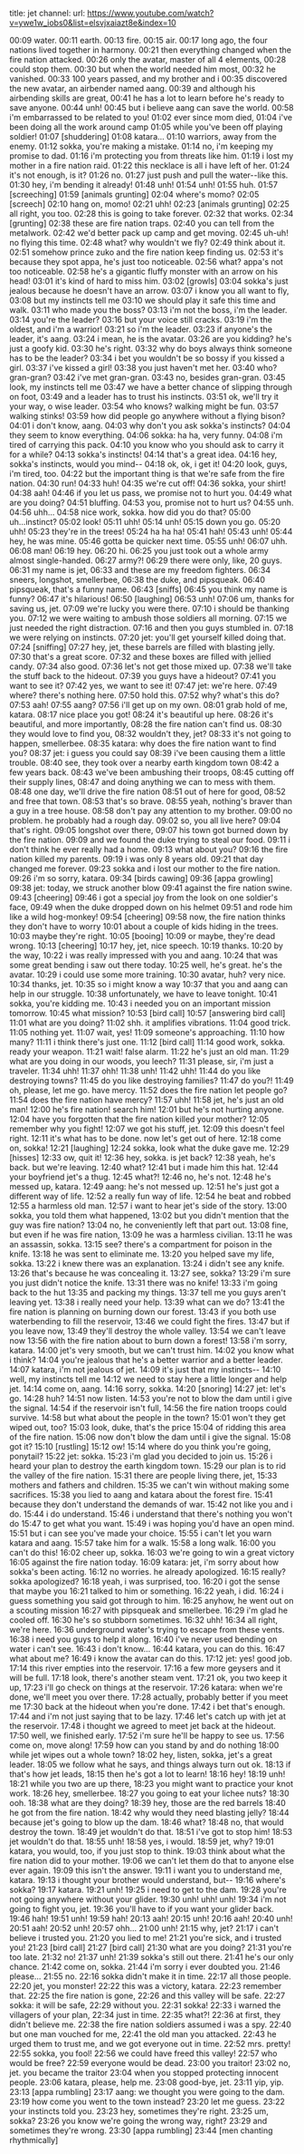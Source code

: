 title: jet
channel:
url: https://www.youtube.com/watch?v=ywe1w_iobs0&list=elsvjxaiazt8e&index=10

00:09	water.
00:11	earth.
00:13	fire.
00:15	air.
00:17	long ago, the four nations lived together in harmony.
00:21	then everything changed when the fire nation attacked.
00:26	only the avatar, master of all 4 elements,
00:28	could stop them.
00:30	but when the world needed him most,
00:32	he vanished.
00:33	100 years passed, and my brother and i
00:35	discovered the new avatar, an airbender named aang.
00:39	and although his airbending skills are great,
00:41	he has a lot to learn before he's ready to save anyone.
00:44	unh!
00:45	but i believe aang can save the world.
00:58	i'm embarrassed to be related to you!
01:02	ever since mom died,
01:04	i've been doing all the work around camp
01:05	while you've been off playing soldier!
01:07	[shuddering]
01:08	katara...
01:10	warriors, away from the enemy.
01:12	sokka, you're making a mistake.
01:14	no, i'm keeping my promise to dad.
01:16	i'm protecting you from threats like him.
01:19	i lost my mother in a fire nation raid.
01:22	this necklace is all i have left of her.
01:24	it's not enough, is it?
01:26	no.
01:27	just push and pull the water--like this.
01:30	hey, i'm bending it already!
01:48	unh!
01:54	unh!
01:55	huh.
01:57	[screeching]
01:59	[animals grunting]
02:04	where's momo?
02:05	[screech]
02:10	hang on, momo!
02:21	uhh!
02:23	[animals grunting]
02:25	all right, you too.
02:28	this is going to take forever.
02:32	that works.
02:34	[grunting]
02:38	these are fire nation traps.
02:40	you can tell from the metalwork.
02:42	we'd better pack up camp and get moving.
02:45	uh-uh! no flying this time.
02:48	what? why wouldn't we fly?
02:49	think about it.
02:51	somehow prince zuko and the fire nation keep finding us.
02:53	it's because they spot appa, he's just too noticeable.
02:56	what? appa's not too noticeable.
02:58	he's a gigantic fluffy monster with an arrow on his head!
03:01	it's kind of hard to miss him.
03:02	[growls]
03:04	sokka's just jealous because he doesn't have an arrow.
03:07	i know you all want to fly,
03:08	but my instincts tell me
03:10	we should play it safe this time and walk.
03:11	who made you the boss?
03:13	i'm not the boss, i'm the leader.
03:14	you're the leader?
03:16	but your voice still cracks.
03:19	i'm the oldest, and i'm a warrior!
03:21	so i'm the leader.
03:23	if anyone's the leader, it's aang.
03:24	i mean, he is the avatar.
03:26	are you kidding? he's just a goofy kid.
03:30	he's right.
03:32	why do boys always think someone has to be the leader?
03:34	i bet you wouldn't be so bossy if you kissed a girl.
03:37	i've kissed a girl!
03:38	you just haven't met her.
03:40	who? gran-gran?
03:42	i've met gran-gran.
03:43	no, besides gran-gran.
03:45	look, my instincts tell me
03:47	we have a better chance of slipping through on foot,
03:49	and a leader has to trust his instincts.
03:51	ok, we'll try it your way, o wise leader.
03:54	who knows? walking might be fun.
03:57	walking stinks!
03:59	how did people go anywhere without a flying bison?
04:01	i don't know, aang.
04:03	why don't you ask sokka's instincts?
04:04	they seem to know everything.
04:06	sokka: ha ha, very funny.
04:08	i'm tired of carrying this pack.
04:10	you know who you should ask to carry it for a while?
04:13	sokka's instincts!
04:14	that's a great idea.
04:16	hey, sokka's instincts, would you mind--
04:18	ok, ok, i get it!
04:20	look, guys, i'm tired, too.
04:22	but the important thing is that we're safe from the fire nation.
04:30	run!
04:33	huh!
04:35	we're cut off!
04:36	sokka, your shirt!
04:38	aah!
04:46	if you let us pass, we promise not to hurt you.
04:49	what are you doing?
04:51	bluffing.
04:53	you, promise not to hurt us?
04:55	unh.
04:56	uhh...
04:58	nice work, sokka. how did you do that?
05:00	uh...instinct?
05:02	look!
05:11	uhh!
05:14	unh!
05:15	down you go.
05:20	uhh!
05:23	they're in the trees!
05:24	ha ha ha!
05:41	hah!
05:43	unh!
05:44	hey, he was mine.
05:46	gotta be quicker next time.
05:55	unh!
06:07	uhh.
06:08	man!
06:19	hey.
06:20	hi.
06:25	you just took out a whole army almost single-handed.
06:27	army?!
06:29	there were only, like, 20 guys.
06:31	my name is jet,
06:33	and these are my freedom fighters.
06:34	sneers, longshot, smellerbee,
06:38	the duke, and pipsqueak.
06:40	pipsqueak, that's a funny name.
06:43	[sniffs]
06:45	you think my name is funny?
06:47	it's hilarious!
06:50	[laughing]
06:53	unh!
07:06	um, thanks for saving us, jet.
07:09	we're lucky you were there.
07:10	i should be thanking you.
07:12	we were waiting to ambush those soldiers all morning.
07:15	we just needed the right distraction.
07:16	and then you guys stumbled in.
07:18	we were relying on instincts.
07:20	jet: you'll get yourself killed doing that.
07:24	[sniffing]
07:27	hey, jet, these barrels are filled with blasting jelly.
07:30	that's a great score.
07:32	and these boxes are filled with jellied candy.
07:34	also good.
07:36	let's not get those mixed up.
07:38	we'll take the stuff back to the hideout.
07:39	you guys have a hideout?
07:41	you want to see it?
07:42	yes, we want to see it!
07:47	jet: we're here.
07:49	where? there's nothing here.
07:50	hold this.
07:52	why? what's this do?
07:53	aah!
07:55	aang?
07:56	i'll get up on my own.
08:01	grab hold of me, katara.
08:17	nice place you got!
08:24	it's beautiful up here.
08:26	it's beautiful, and more importantly,
08:28	the fire nation can't find us.
08:30	they would love to find you,
08:32	wouldn't they, jet?
08:33	it's not going to happen, smellerbee.
08:35	katara: why does the fire nation want to find you?
08:37	jet: i guess you could say
08:39	i've been causing them a little trouble.
08:40	see, they took over a nearby earth kingdom town
08:42	a few years back.
08:43	we've been ambushing their troops,
08:45	cutting off their supply lines,
08:47	and doing anything we can to mess with them.
08:48	one day, we'll drive the fire nation
08:51	out of here for good,
08:52	and free that town.
08:53	that's so brave.
08:55	yeah, nothing's braver than a guy in a tree house.
08:58	don't pay any attention to my brother.
09:00	no problem. he probably had a rough day.
09:02	so, you all live here?
09:04	that's right.
09:05	longshot over there,
09:07	his town got burned down by the fire nation.
09:09	and we found the duke trying to steal our food.
09:11	i don't think he ever really had a home.
09:13	what about you?
09:16	the fire nation killed my parents.
09:19	i was only 8 years old.
09:21	that day changed me forever.
09:23	sokka and i lost our mother to the fire nation.
09:26	i'm so sorry, katara.
09:34	[birds cawing]
09:36	[appa growling]
09:38	jet: today, we struck another blow
09:41	against the fire nation swine.
09:43	[cheering]
09:46	i got a special joy from the look on one soldier's face,
09:49	when the duke dropped down on his helmet
09:51	and rode him like a wild hog-monkey!
09:54	[cheering]
09:58	now, the fire nation thinks they don't have to worry
10:01	about a couple of kids hiding in the trees.
10:03	maybe they're right.
10:05	[booing]
10:09	or maybe, they're dead wrong.
10:13	[cheering]
10:17	hey, jet, nice speech.
10:19	thanks.
10:20	by the way,
10:22	i was really impressed with you and aang.
10:24	that was some great bending i saw out there today.
10:25	well, he's great. he's the avatar.
10:29	i could use some more training.
10:30	avatar, huh? very nice.
10:34	thanks, jet.
10:35	so i might know a way
10:37	that you and aang can help in our struggle.
10:38	unfortunately, we have to leave tonight.
10:41	sokka, you're kidding me.
10:43	i needed you on an important mission tomorrow.
10:45	what mission?
10:53	[bird call]
10:57	[answering bird call]
11:01	what are you doing?
11:02	shh. it amplifies vibrations.
11:04	good trick.
11:05	nothing yet.
11:07	wait, yes!
11:09	someone's approaching.
11:10	how many?
11:11	i think there's just one.
11:12	[bird call]
11:14	good work, sokka. ready your weapon.
11:21	wait! false alarm.
11:22	he's just an old man.
11:29	what are you doing in our woods, you leech?
11:31	please, sir, i'm just a traveler.
11:34	uhh!
11:37	ohh!
11:38	unh!
11:42	uhh!
11:44	do you like destroying towns?
11:45	do you like destroying families?
11:47	do you?!
11:49	oh, please, let me go. have mercy.
11:52	does the fire nation let people go?
11:54	does the fire nation have mercy?
11:57	uhh!
11:58	jet, he's just an old man!
12:00	he's fire nation! search him!
12:01	but he's not hurting anyone.
12:04	have you forgotten that the fire nation killed your mother?
12:05	remember why you fight!
12:07	we got his stuff, jet.
12:09	this doesn't feel right.
12:11	it's what has to be done. now let's get out of here.
12:18	come on, sokka!
12:21	[laughing]
12:24	sokka, look what the duke gave me.
12:29	[hisses]
12:33	ow, quit it!
12:36	hey, sokka. is jet back?
12:38	yeah, he's back. but we're leaving.
12:40	what?
12:41	but i made him this hat.
12:44	your boyfriend jet's a thug.
12:45	what?!
12:46	no, he's not.
12:48	he's messed up, katara.
12:49	aang: he's not messed up.
12:51	he's just got a different way of life.
12:52	a really fun way of life.
12:54	he beat and robbed
12:55	a harmless old man.
12:57	i want to hear jet's side of the story.
13:00	sokka, you told them what happened,
13:02	but you didn't mention that the guy was fire nation?
13:04	no, he conveniently left that part out.
13:08	fine, but even if he was fire nation,
13:09	he was a harmless civilian.
13:11	he was an assassin, sokka.
13:15	see? there's a compartment for poison in the knife.
13:18	he was sent to eliminate me.
13:20	you helped save my life, sokka.
13:22	i knew there was an explanation.
13:24	i didn't see any knife.
13:26	that's because he was concealing it.
13:27	see, sokka?
13:29	i'm sure you just didn't notice the knife.
13:31	there was no knife!
13:33	i'm going back to the hut
13:35	and packing my things.
13:37	tell me you guys aren't leaving yet.
13:38	i really need your help.
13:39	what can we do?
13:41	the fire nation is planning on burning down our forest.
13:43	if you both use waterbending to fill the reservoir,
13:46	we could fight the fires.
13:47	but if you leave now,
13:49	they'll destroy the whole valley.
13:54	we can't leave now
13:56	with the fire nation about to burn down a forest!
13:58	i'm sorry, katara.
14:00	jet's very smooth, but we can't trust him.
14:02	you know what i think?
14:04	you're jealous that he's a better warrior and a better leader.
14:07	katara, i'm not jealous of jet.
14:09	it's just that my instincts--
14:10	well, my instincts tell me
14:12	we need to stay here a little longer and help jet.
14:14	come on, aang.
14:16	sorry, sokka.
14:20	[snoring]
14:27	jet: let's go.
14:28	huh?
14:51	now listen.
14:53	you're not to blow the dam until i give the signal.
14:54	if the reservoir isn't full,
14:56	the fire nation troops could survive.
14:58	but what about the people in the town?
15:01	won't they get wiped out, too?
15:03	look, duke, that's the price
15:04	of ridding this area of the fire nation.
15:06	now don't blow the dam until i give the signal.
15:08	got it?
15:10	[rustling]
15:12	ow!
15:14	where do you think you're going, ponytail?
15:22	jet: sokka.
15:23	i'm glad you decided to join us.
15:26	i heard your plan to destroy the earth kingdom town.
15:29	our plan is to rid the valley of the fire nation.
15:31	there are people living there, jet,
15:33	mothers and fathers and children.
15:35	we can't win without making some sacrifices.
15:38	you lied to aang and katara about the forest fire.
15:41	because they don't understand the demands of war.
15:42	not like you and i do.
15:44	i do understand.
15:46	i understand that there's nothing you won't do
15:47	to get what you want.
15:49	i was hoping you'd have an open mind.
15:51	but i can see you've made your choice.
15:55	i can't let you warn katara and aang.
15:57	take him for a walk.
15:58	a long walk.
16:00	you can't do this!
16:02	cheer up, sokka.
16:03	we're going to win a great victory
16:05	against the fire nation today.
16:09	katara: jet, i'm sorry about how sokka's been acting.
16:12	no worries. he already apologized.
16:15	really? sokka apologized?
16:18	yeah, i was surprised, too.
16:20	i got the sense that maybe you
16:21	talked to him or something.
16:22	yeah, i did.
16:24	i guess something you said got through to him.
16:25	anyhow, he went out on a scouting mission
16:27	with pipsqueak and smellerbee.
16:29	i'm glad he cooled off.
16:30	he's so stubborn sometimes.
16:32	uhh!
16:34	all right, we're here.
16:36	underground water's trying to escape from these vents.
16:38	i need you guys to help it along.
16:40	i've never used bending on water i can't see.
16:43	i don't know...
16:44	katara, you can do this.
16:47	what about me?
16:49	i know the avatar can do this.
17:12	jet: yes! good job.
17:14	this river empties into the reservoir.
17:16	a few more geysers and it will be full.
17:18	look, there's another steam vent.
17:21	ok, you two keep it up,
17:23	i'll go check on things at the reservoir.
17:26	katara: when we're done, we'll meet you over there.
17:28	actually, probably better if you meet me
17:30	back at the hideout when you're done.
17:42	i bet that's enough.
17:44	and i'm not just saying that to be lazy.
17:46	let's catch up with jet at the reservoir.
17:48	i thought we agreed to meet jet back at the hideout.
17:50	well, we finished early.
17:52	i'm sure he'll be happy to see us.
17:56	come on, move along!
17:59	how can you stand by and do nothing
18:00	while jet wipes out a whole town?
18:02	hey, listen, sokka, jet's a great leader.
18:05	we follow what he says, and things always turn out ok.
18:13	if that's how jet leads,
18:15	then he's got a lot to learn!
18:16	hey!
18:19	unh!
18:21	while you two are up there,
18:23	you might want to practice your knot work.
18:26	hey, smellerbee.
18:27	you going to eat your lichee nuts?
18:30	ooh.
18:38	what are they doing?
18:39	hey, those are the red barrels
18:40	he got from the fire nation.
18:42	why would they need blasting jelly?
18:44	because jet's going to blow up the dam.
18:46	what?
18:48	no, that would destroy the town.
18:49	jet wouldn't do that.
18:51	i've got to stop him!
18:53	jet wouldn't do that.
18:55	unh!
18:58	yes, i would.
18:59	jet, why?
19:01	katara, you would, too, if you just stop to think.
19:03	think about what the fire nation did to your mother.
19:06	we can't let them do that to anyone else ever again.
19:09	this isn't the answer.
19:11	i want you to understand me, katara.
19:13	i thought your brother would understand, but--
19:16	where's sokka?
19:17	katara.
19:21	unh!
19:25	i need to get to the dam.
19:28	you're not going anywhere without your glider.
19:30	unh! uhh! unh!
19:34	i'm not going to fight you, jet.
19:36	you'll have to if you want your glider back.
19:46	hah!
19:51	unh!
19:59	hah!
20:13	aah!
20:15	unh!
20:16	aah!
20:40	unh!
20:51	aah!
20:52	unh!
20:57	ohh...
21:00	unh!
21:15	why, jet?
21:17	i can't believe i trusted you.
21:20	you lied to me!
21:21	you're sick, and i trusted you!
21:23	[bird call]
21:27	[bird call]
21:30	what are you doing?
21:31	you're too late.
21:32	no!
21:37	unh!
21:39	sokka's still out there.
21:41	he's our only chance.
21:42	come on, sokka.
21:44	i'm sorry i ever doubted you.
21:46	please...
21:55	no.
22:16	sokka didn't make it in time.
22:17	all those people.
22:20	jet, you monster!
22:22	this was a victory, katara.
22:23	remember that.
22:25	the fire nation is gone,
22:26	and this valley will be safe.
22:27	sokka: it will be safe,
22:29	without you.
22:31	sokka!
22:33	i warned the villagers of your plan,
22:34	just in time.
22:35	what?!
22:36	at first, they didn't believe me.
22:38	the fire nation soldiers assumed i was a spy.
22:40	but one man vouched for me,
22:41	the old man you attacked.
22:43	he urged them to trust me, and we got everyone out in time.
22:52	mrs. pretty!
22:55	sokka, you fool!
22:56	we could have freed this valley!
22:57	who would be free?
22:59	everyone would be dead.
23:00	you traitor!
23:02	no, jet. you became the traitor
23:04	when you stopped protecting innocent people.
23:06	katara, please, help me.
23:08	good-bye, jet.
23:11	yip, yip.
23:13	[appa rumbling]
23:17	aang: we thought you were going to the dam.
23:19	how come you went to the town instead?
23:20	let me guess.
23:22	your instincts told you.
23:23	hey, sometimes they're right.
23:25	um, sokka?
23:26	you know we're going the wrong way, right?
23:29	and sometimes they're wrong.
23:30	[appa rumbling]
23:44	[men chanting rhythmically]
